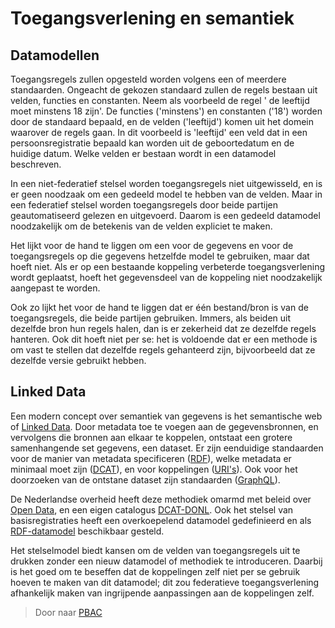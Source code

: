 # Toegangsverlening en semantiek

## Datamodellen
Toegangsregels zullen opgesteld worden volgens een of meerdere standaarden.
Ongeacht de gekozen standaard zullen de regels bestaan uit velden, functies en constanten. 
Neem als voorbeeld de regel ' de leeftijd moet minstens 18 zijn'. 
De functies ('minstens') en constanten ('18') worden door de standaard bepaald, en de velden ('leeftijd') komen uit het domein 
waarover de regels gaan. In dit voorbeeld is 'leeftijd' een veld dat in een persoonsregistratie bepaald kan worden uit de
geboortedatum en de huidige datum. Welke velden er bestaan wordt in een datamodel beschreven.

In een niet-federatief stelsel worden toegangsregels niet uitgewisseld, en is er geen noodzaak om een gedeeld model te
hebben van de velden. Maar in een federatief stelsel worden toegangsregels door beide partijen geautomatiseerd gelezen en uitgevoerd. 
Daarom is een gedeeld datamodel noodzakelijk om de betekenis van de velden expliciet te maken.

Het lijkt voor de hand te liggen om een voor de gegevens en voor de toegangsregels op die gegevens hetzelfde model te gebruiken,
maar dat hoeft niet. Als er op een bestaande koppeling verbeterde toegangsverlening wordt geplaatst, hoeft het gegevensdeel van
de koppeling niet noodzakelijk aangepast te worden.

Ook zo lijkt het voor de hand te liggen dat er &eacute;&eacute;n bestand/bron is van de toegangsregels, die beide partijen gebruiken.
Immers, als beiden uit dezelfde bron hun regels halen, dan is er zekerheid dat ze dezelfde regels hanteren. 
Ook dit hoeft niet per se: het is voldoende dat er een methode is om vast te stellen dat dezelfde regels gehanteerd zijn,
bijvoorbeeld dat ze dezelfde versie gebruikt hebben.

## Linked Data
Een modern concept over semantiek van gegevens is het semantische web of [Linked Data](https://en.wikipedia.org/wiki/Linked_data). 
Door metadata toe te voegen aan de gegevensbronnen, en vervolgens die bronnen aan elkaar te koppelen, ontstaat een grotere
samenhangende set gegevens, een dataset. Er zijn eenduidige standaarden voor de manier van metadata specificeren 
([RDF](https://en.wikipedia.org/wiki/Resource_Description_Framework)), 
welke metadata er minimaal moet zijn ([DCAT](https://en.wikipedia.org/wiki/Data_Catalog_Vocabulary)), 
en voor koppelingen ([URI's](https://en.wikipedia.org/wiki/Uniform_Resource_Identifier)). Ook voor het doorzoeken van de ontstane dataset
zijn standaarden ([GraphQL](https://en.wikipedia.org/wiki/GraphQL)).

De Nederlandse overheid heeft deze methodiek omarmd met beleid over [Open Data](https://data.overheid.nl/ondersteuning/open-data/beleid),
en een eigen catalogus [DCAT-DONL](https://docs.datacommunities.nl/data-overheid-nl-documentatie/dcat/dcat-ap-donl).
Ook het stelsel van basisregistraties heeft een overkoepelend datamodel gedefinieerd en als 
[RDF-datamodel](https://stelselvanbasisregistraties.nl/details/DATASET/STCdata) beschikbaar gesteld.

Het stelselmodel biedt kansen om de velden van toegangsregels uit te drukken zonder een nieuw datamodel of methodiek te introduceren.
Daarbij is het goed om te beseffen dat de koppelingen zelf niet per se gebruik hoeven te maken van dit datamodel;
dit zou federatieve toegangsverlening afhankelijk maken van ingrijpende aanpassingen aan de koppelingen zelf.

> Door naar [PBAC](2.3.2federatief_pbac.md) 